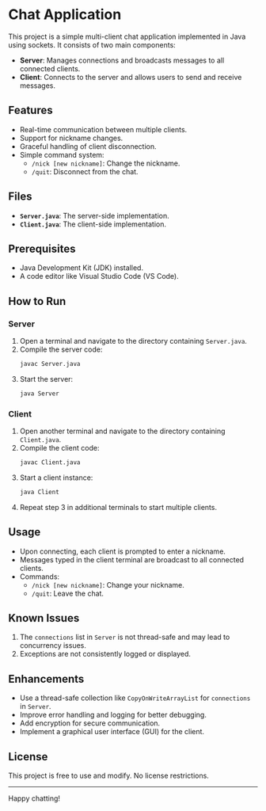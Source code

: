 # Chat Application

This project is a simple multi-client chat application implemented in Java using sockets. It consists of two main components:

- **Server**: Manages connections and broadcasts messages to all connected clients.
- **Client**: Connects to the server and allows users to send and receive messages.

## Features
- Real-time communication between multiple clients.
- Support for nickname changes.
- Graceful handling of client disconnection.
- Simple command system:
  - `/nick [new nickname]`: Change the nickname.
  - `/quit`: Disconnect from the chat.

## Files
- **`Server.java`**: The server-side implementation.
- **`Client.java`**: The client-side implementation.

## Prerequisites
- Java Development Kit (JDK) installed.
- A code editor like Visual Studio Code (VS Code).

## How to Run

### Server
1. Open a terminal and navigate to the directory containing `Server.java`.
2. Compile the server code:
   ```bash
   javac Server.java
   ```
3. Start the server:
   ```bash
   java Server
   ```

### Client
1. Open another terminal and navigate to the directory containing `Client.java`.
2. Compile the client code:
   ```bash
   javac Client.java
   ```
3. Start a client instance:
   ```bash
   java Client
   ```
4. Repeat step 3 in additional terminals to start multiple clients.

## Usage
- Upon connecting, each client is prompted to enter a nickname.
- Messages typed in the client terminal are broadcast to all connected clients.
- Commands:
  - `/nick [new nickname]`: Change your nickname.
  - `/quit`: Leave the chat.

## Known Issues
1. The `connections` list in `Server` is not thread-safe and may lead to concurrency issues.
2. Exceptions are not consistently logged or displayed.

## Enhancements
- Use a thread-safe collection like `CopyOnWriteArrayList` for `connections` in `Server`.
- Improve error handling and logging for better debugging.
- Add encryption for secure communication.
- Implement a graphical user interface (GUI) for the client.

## License
This project is free to use and modify. No license restrictions.

---

Happy chatting!